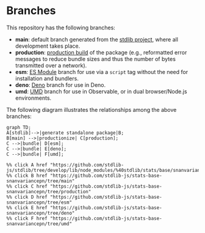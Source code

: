 <!--

@license Apache-2.0

Copyright (c) 2022 The Stdlib Authors.

Licensed under the Apache License, Version 2.0 (the "License");
you may not use this file except in compliance with the License.
You may obtain a copy of the License at

    http://www.apache.org/licenses/LICENSE-2.0

Unless required by applicable law or agreed to in writing, software
distributed under the License is distributed on an "AS IS" BASIS,
WITHOUT WARRANTIES OR CONDITIONS OF ANY KIND, either express or implied.
See the License for the specific language governing permissions and
limitations under the License.

-->

# Branches

This repository has the following branches:

-   **main**: default branch generated from the [stdlib project][stdlib-url], where all development takes place.
-   **production**: [production build][production-url] of the package (e.g., reformatted error messages to reduce bundle sizes and thus the number of bytes transmitted over a network).
-   **esm**: [ES Module][esm-url] branch for use via a `script` tag without the need for installation and bundlers.
-   **deno**: [Deno][deno-url] branch for use in Deno.
-   **umd**: [UMD][umd-url] branch for use in Observable, or in dual browser/Node.js environments.

The following diagram illustrates the relationships among the above branches:

```mermaid
graph TD;
A[stdlib]-->|generate standalone package|B;
B[main] -->|productionize| C[production];
C -->|bundle| D[esm];
C -->|bundle| E[deno];
C -->|bundle| F[umd];

%% click A href "https://github.com/stdlib-js/stdlib/tree/develop/lib/node_modules/%40stdlib/stats/base/snanvariancepn"
%% click B href "https://github.com/stdlib-js/stats-base-snanvariancepn/tree/main"
%% click C href "https://github.com/stdlib-js/stats-base-snanvariancepn/tree/production"
%% click D href "https://github.com/stdlib-js/stats-base-snanvariancepn/tree/esm"
%% click E href "https://github.com/stdlib-js/stats-base-snanvariancepn/tree/deno"
%% click F href "https://github.com/stdlib-js/stats-base-snanvariancepn/tree/umd"
```

[stdlib-url]: https://github.com/stdlib-js/stdlib/tree/develop/lib/node_modules/%40stdlib/stats/base/snanvariancepn
[production-url]: https://github.com/stdlib-js/stats-base-snanvariancepn/tree/production
[deno-url]: https://github.com/stdlib-js/stats-base-snanvariancepn/tree/deno
[umd-url]: https://github.com/stdlib-js/stats-base-snanvariancepn/tree/umd
[esm-url]: https://github.com/stdlib-js/stats-base-snanvariancepn/tree/esm